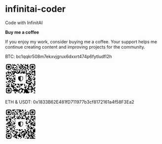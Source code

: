 # infinitai-coder
Code with InfinitAI


**Buy me a coffee**

If you enjoy my work, consider buying me a coffee. Your support helps me continue creating content and improving projects for the community.

BTC: bc1qqkr508m7ekxvjgrux6dxxrt474p6fytludfl2h

![<img src="./assets/BTC100.jpg" width="100" />](./assets/BTC100.jpg)

ETH & USDT: 0x1833B62E481fD711977b3cf8172161a4f58F3Ea2

![<img src="./assets/ETH100.jpg" width="100" />](./assets/ETH100.jpg)
